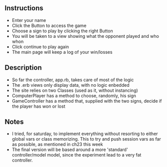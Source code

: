 Instructions
-------
- Enter your name
- Click the Button to access the game
- Choose a sign to play by clicking the right Button
- You will be taken to a view showing what the opponent played and who whon
- Click continue to play again
- The main page will keep a log of your win/losses

Description
-------
- So far the controller, app.rb, takes care of most of the logic
- The .erb views only display data, with no logic enbedded
- The site relies on two Classes (used as it, without instancing)
- ComputerPlayer has a method to choose, randomly, his sign
- GameController has a method that, supplied with the two signs, decide if the player has won or lost

Notes
-------
- I tried, for saturday, to implement everything without resorting to either global vars or class memorizing. This to try and push session vars as far as possible, as mentioned in ch23 this week
- The final version will be based around a more 'standard' controller/model model, since the experiment lead to a very fat controller.
